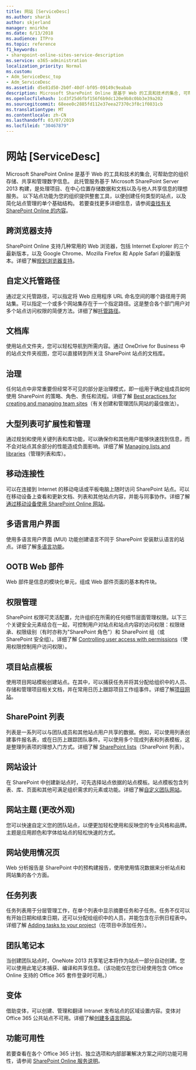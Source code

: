 ```yaml
---
title: 网站 [ServiceDesc]
ms.author: sharik
author: skjerland
manager: mnirkhe
ms.date: 6/13/2018
ms.audience: ITPro
ms.topic: reference
f1_keywords:
- sharepoint-online-sites-service-description
ms.service: o365-administration
localization_priority: Normal
ms.custom:
- Adm_ServiceDesc_top
- Adm_ServiceDesc
ms.assetid: d5e81d50-2b0f-40df-bf05-09149c9eabab
description: Microsoft SharePoint Online 是基于 Web 的工具和技术的集合, 可帮助您的组织存储、共享和管理数字信息。 此托管服务基于 Microsoft SharePoint Server 2013 构建，是处理项目、在中心位置存储数据和文档以及与他人共享信息的理想服务。 以下站点功能为您的组织提供整套工具，以便创建任何类型的站点，以及简化站点管理的单个基础结构。 若要查找更多详细信息，请参阅查找有关 SharePoint Online 的内容。
ms.openlocfilehash: 1cd3f25d6fbf156f6b9dc120e9b8c0bb3e39a202
ms.sourcegitcommit: 68eee0c2885fd112e37eea27370c3f8c1f0831cb
ms.translationtype: MT
ms.contentlocale: zh-CN
ms.lasthandoff: 03/07/2019
ms.locfileid: "30467879"
---
```

# <a name="sitesservicedesc"></a>网站 [ServiceDesc]

Microsoft SharePoint Online 是基于 Web 的工具和技术的集合, 可帮助您的组织存储、共享和管理数字信息。 此托管服务基于 Microsoft SharePoint Server 2013 构建，是处理项目、在中心位置存储数据和文档以及与他人共享信息的理想服务。 以下站点功能为您的组织提供整套工具，以便创建任何类型的站点，以及简化站点管理的单个基础结构。 若要查找更多详细信息，请参阅[查找有关 SharePoint Online 的内容](https://support.office.com/Article/Find-content-about-SharePoint-Online-0ff4f5c6-b8b3-4d6a-be9a-99e6dcb9a3b7)。
  
## <a name="cross-browser-support"></a>跨浏览器支持
<a name="bkmk_CrossBrowserSupport"> </a>

SharePoint Online 支持几种常用的 Web 浏览器，包括 Internet Explorer 的三个最新版本，以及 Google Chrome、Mozilla Firefox 和 Apple Safari 的最新版本。详细了解[规划浏览器支持](https://go.microsoft.com/fwlink/?LinkId=271048)。
  
## <a name="custom-managed-paths"></a>自定义托管路径
<a name="bkmk_CustomManagedPaths"> </a>

通过定义托管路径，可以指定将 Web 应用程序 URL 命名空间的哪个路径用于网站集。可以指定一个或多个网站集存在于一个指定路径。这是整合各个部门用户对多个站点访问权限的简便方法。详细了解[托管路径](https://go.microsoft.com/fwlink/?LinkId=271049)。
  
## <a name="document-libraries"></a>文档库
<a name="bkmk_SiteFolders"> </a>

使用站点文件夹，您可以轻松导航到所需内容。通过 OneDrive for Business 中的站点文件夹视图，您可以直接转到所关注 SharePoint 站点的文档库。 
  
## <a name="governance"></a>治理
<a name="bkmk_Governance"> </a>

任何站点中非常重要但经常不可见的部分是治理模式，即一组用于确定组成员如何使用 SharePoint 的策略、角色、责任和流程。详细了解 [Best practices for creating and managing team sites](https://go.microsoft.com/fwlink/?LinkId=271050)（有关创建和管理团队网站的最佳做法）。
  
## <a name="large-list-scalability-and-management"></a>大型列表可扩展性和管理
<a name="bkmk_LargeListScalabilityManagement"> </a>

通过规划和使用关键列表和库功能，可以确保你和其他用户能够快速找到信息，而不会对站点其余部分的性能造成负面影响。详细了解 [Managing lists and libraries](https://go.microsoft.com/fwlink/?LinkId=271051)（管理列表和库）。
  
## <a name="mobile-connectivity"></a>移动连接性
<a name="bkmk_MobileConnectivity"> </a>

可以在连接到 Internet 的移动电话或平板电脑上随时访问 SharePoint 站点。可以在移动设备上查看和更新文档、列表和其他站点内容，并能与同事协作。详细了解[通过移动设备使用 SharePoint Online 网站](https://go.microsoft.com/fwlink/?LinkId=271052)。
  
## <a name="multi-lingual-user-interface"></a>多语言用户界面
<a name="bkmk_MultiLingualUserInterface"> </a>

使用多语言用户界面 (MUI) 功能创建语言不同于 SharePoint 安装默认语言的站点。详细了解[多语言功能](https://go.microsoft.com/fwlink/?LinkId=271053)。
  
## <a name="ootb-web-parts"></a>OOTB Web 部件
<a name="bkmk_OOTBWebParts"> </a>

Web 部件是信息的模块化单元，组成 Web 部件页面的基本构件块。
  
## <a name="permissions-management"></a>权限管理
<a name="bkmk_PermissionsManagement"> </a>

SharePoint 权限可灵活配置，允许组织在所需的任何细节层面管理权限。以下三个关键安全元素结合在一起，可控制用户对站点和站点内容的访问权限：权限继承、权限级别（有时亦称为"SharePoint 角色"）和 SharePoint 组（或 SharePoint 安全组）。详细了解 [Controlling user access with permissions](https://go.microsoft.com/fwlink/?LinkId=271054)（使用权限控制用户访问权限）。
  
## <a name="project-site-template"></a>项目站点模板
<a name="bkmk_Projectsitetemplate"> </a>

使用项目网站模板创建站点。在其中，可以捕获任务并将其分配给组织中的人员、存储和管理项目相关文档，并在常用日历上跟踪项目工作组事件。详细了解[项目网站](https://go.microsoft.com/fwlink/?LinkId=271228)。
  
## <a name="sharepoint-lists"></a>SharePoint 列表
<a name="bkmk_SharePointLists"> </a>

列表是一系列可以与团队成员和其他站点用户共享的数据。例如，可以使用列表创建事件报名表，或在日历上跟踪团队事件。可以使用多个现成列表和列表模板，这是整理列表项的理想入门方式。详细了解 [SharePoint lists](https://go.microsoft.com/fwlink/?LinkId=271056)（SharePoint 列表）。
  
## <a name="site-designs"></a>网站设计
<a name="bkmk_Templates"> </a>

在 SharePoint 中创建新站点时，可先选择站点依据的站点模板。站点模板包含列表、库、页面和其他可满足组织需求的元素或功能。详细了解[自定义团队网站](https://go.microsoft.com/fwlink/?LinkId=271058)。
  
## <a name="site-themes-change-the-look"></a>网站主题 (更改外观)
<a name="bkmk_Themes"> </a>

您可以快速自定义您的团队站点，以便更加轻松使用和反映您的专业风格和品牌。主题是应用颜色和字体给站点的轻松快速的方式。
  
## <a name="site-usage-page"></a>网站使用情况页
<a name="bkmk_UsageAnalytics"> </a>

Web 分析报告是 SharePoint 中的预构建报告，使用使用情况数据来分析站点和网站集的各个方面。 
  
## <a name="task-list"></a>任务列表
<a name="bkmk_Tasklist"> </a>

任务列表用于分层管理工作，在单个列表中显示摘要任务和子任务。任务不仅可以有开始日期和结束日期，还可以分配给组织中的人员，并能包含在示例日程表中。详细了解 [Adding tasks to your project](https://go.microsoft.com/fwlink/?LinkId=271230)（在项目中添加任务）。
  
## <a name="team-notebook"></a>团队笔记本
<a name="bkmk_TeamSiteNotebook"> </a>

当创建团队站点时，OneNote 2013 共享笔记本将作为站点一部分自动创建。您可以使用此笔记本捕获、编译和共享信息。（该功能仅在您已经使用包含 Office Online 支持的 Office 365 套件登录时可用。）
  
## <a name="variations"></a>变体
<a name="bkmk_Variations"> </a>

借助变体，可以创建、管理和翻译 Intranet 发布站点的区域设置内容。变体对 Office 365 公共站点不可用。详细了解[创建多语言网站](https://go.microsoft.com/fwlink/?LinkId=272921)。
  
## <a name="feature-availability"></a>功能可用性
<a name="bkmk_Variations"> </a>

若要查看在各个 Office 365 计划、独立选项和内部部署解决方案之间的功能可用性，请参阅 [SharePoint Online 服务说明](sharepoint-online-service-description.md)。
  

